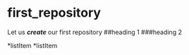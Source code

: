 # first_repository
Let us ***create*** our first repository
##heading 1
###heading 2

*listItem
*listItem
